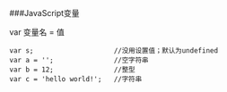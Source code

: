 ###JavaScript变量

var 变量名 = 值

    var s;                    //没用设置值；默认为undefined
    var a = '';               //空字符串
    var b = 12;               //整型
    var c = 'hello world!';   //字符串
